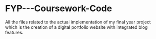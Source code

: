 # FYP---Coursework-Code
All the files related to the actual implementation of my final year project which is the creation of a digital portfolio website with integrated blog features. 
